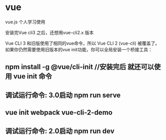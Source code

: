 # vue
vue.js 个人学习使用


安装完Vue cli3 之后，还想用vue-cli2.x 版本

Vue CLI 3 和旧版使用了相同的vue命令，所以 Vue CLI 2 (vue-cli) 被覆盖了。如果你仍然需要使用旧版本的vue init功能，你可以全局安装一个桥接工具：

## npm install -g @vue/cli-init                 //安装完后 就还可以使用 vue init 命令

## 调试运行命令:  3.0启动        npm run serve

## vue init webpack vue-cli-2-demo   

## 调试运行命令:  2.0启动         npm run dev
